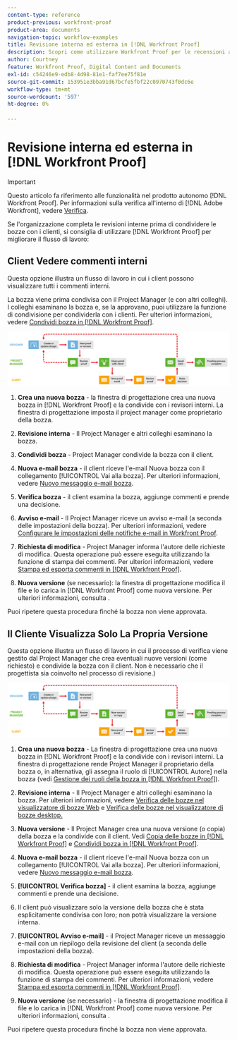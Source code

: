 ```yaml
---
content-type: reference
product-previous: workfront-proof
product-area: documents
navigation-topic: workflow-examples
title: Revisione interna ed esterna in [!DNL Workfront Proof]
description: Scopri come utilizzare Workfront Proof per le recensioni al di fuori della tua organizzazione.
author: Courtney
feature: Workfront Proof, Digital Content and Documents
exl-id: c54246e9-edb8-4d98-81e1-faf7ee75f81e
source-git-commit: 153951e3bba91d67bcfe5fbf22c0970743f0dc6e
workflow-type: tm+mt
source-wordcount: '597'
ht-degree: 0%

---
```


# Revisione interna ed esterna in [!DNL Workfront Proof]

>[!IMPORTANT]
>
>Questo articolo fa riferimento alle funzionalità nel prodotto autonomo [!DNL Workfront Proof]. Per informazioni sulla verifica all&#39;interno di [!DNL Adobe Workfront], vedere [Verifica](../../../review-and-approve-work/proofing/proofing.md).

Se l&#39;organizzazione completa le revisioni interne prima di condividere le bozze con i clienti, si consiglia di utilizzare [!DNL Workfront Proof] per migliorare il flusso di lavoro:

## Client Vedere commenti interni

Questa opzione illustra un flusso di lavoro in cui i client possono visualizzare tutti i commenti interni.

La bozza viene prima condivisa con il Project Manager (e con altri colleghi). I colleghi esaminano la bozza e, se la approvano, puoi utilizzare la funzione di condivisione per condividerla con i clienti. Per ulteriori informazioni, vedere [Condividi bozza in [!DNL Workfront Proof]](../../../workfront-proof/wp-work-proofsfiles/share-proofs-and-files/share-proof.md).

![internal_external_-_option_A.png](assets/internal_external_-_option_A.png)

1. **Crea una nuova bozza** - la finestra di progettazione crea una nuova bozza in [!DNL Workfront Proof] e la condivide con i revisori interni. La finestra di progettazione imposta il project manager come proprietario della bozza.
1. **Revisione interna** - Il Project Manager e altri colleghi esaminano la bozza.
1. **Condividi bozza** - Project Manager condivide la bozza con il client.
1. **Nuova e-mail bozza** - il client riceve l&#39;e-mail Nuova bozza con il collegamento [!UICONTROL Vai alla bozza]. Per ulteriori informazioni, vedere [Nuovo messaggio e-mail bozza](../../../workfront-proof/wp-emailsntfctns/proof-notifications-and-reminders/new-proof-email.md).

1. **Verifica bozza** - il client esamina la bozza, aggiunge commenti e prende una decisione.
1. **Avviso e-mail** - Il Project Manager riceve un avviso e-mail (a seconda delle impostazioni della bozza). Per ulteriori informazioni, vedere [Configurare le impostazioni delle notifiche e-mail in Workfront Proof](../../../workfront-proof/wp-emailsntfctns/email-alerts/config-email-notification-settings-wp.md).

1. **Richiesta di modifica** - Project Manager informa l&#39;autore delle richieste di modifica. Questa operazione può essere eseguita utilizzando la funzione di stampa dei commenti. Per ulteriori informazioni, vedere [Stampa ed esporta commenti in [!DNL Workfront Proof]](../../../workfront-proof/wp-work-proofsfiles/organize-your-work/print-and-export-comments.md).

1. **Nuova versione** (se necessario): la finestra di progettazione modifica il file e lo carica in [!DNL Workfront Proof] come nuova versione. Per ulteriori informazioni, consulta .

Puoi ripetere questa procedura finché la bozza non viene approvata.

## Il Cliente Visualizza Solo La Propria Versione

Questa opzione illustra un flusso di lavoro in cui il processo di verifica viene gestito dal Project Manager che crea eventuali nuove versioni (come richiesto) e condivide la bozza con il client. Non è necessario che il progettista sia coinvolto nel processo di revisione.)

![internal_external_-_option_B.png](assets/internal_external_-_option_B.png)

1. **Crea una nuova bozza** - La finestra di progettazione crea una nuova bozza in [!DNL Workfront Proof] e la condivide con i revisori interni. La finestra di progettazione rende Project Manager il proprietario della bozza o, in alternativa, gli assegna il ruolo di [!UICONTROL Autore] nella bozza (vedi [Gestione dei ruoli della bozza in [!DNL Workfront Proof]](../../../workfront-proof/wp-work-proofsfiles/share-proofs-and-files/manage-proof-roles.md)).

1. **Revisione interna** - Il Project Manager e altri colleghi esaminano la bozza. Per ulteriori informazioni, vedere [Verifica delle bozze nel visualizzatore di bozze Web](https://support.workfront.com/hc/en-us/sections/115000275214-Reviewing-Proofs-in-the-Web-Proofing-Viewer) e [Verifica delle bozze nel visualizzatore di bozze desktop.](https://support.workfront.com/hc/en-us/sections/360000686434-Reviewing-Proofs-in-the-Desktop-Proofing-Viewer)

1. **Nuova versione** - Il Project Manager crea una nuova versione (o copia) della bozza e la condivide con il client. Vedi [Copia delle bozze in [!DNL Workfront Proof]](../../../workfront-proof/wp-work-proofsfiles/create-proofs-and-files/copy-proofs.md) e [Condividi bozza in [!DNL Workfront Proof]](../../../workfront-proof/wp-work-proofsfiles/share-proofs-and-files/share-proof.md).

1. **Nuova e-mail bozza** - il client riceve l&#39;e-mail Nuova bozza con un collegamento [!UICONTROL Vai alla bozza]. Per ulteriori informazioni, vedere [Nuovo messaggio e-mail bozza](../../../workfront-proof/wp-emailsntfctns/proof-notifications-and-reminders/new-proof-email.md).

1. **[!UICONTROL Verifica bozza]** - il client esamina la bozza, aggiunge commenti e prende una decisione.
1. Il client può visualizzare solo la versione della bozza che è stata esplicitamente condivisa con loro; non potrà visualizzare la versione interna.
1. **[!UICONTROL Avviso e-mail]** - il Project Manager riceve un messaggio e-mail con un riepilogo della revisione del client (a seconda delle impostazioni della bozza).
1. **Richiesta di modifica** - Project Manager informa l&#39;autore delle richieste di modifica. Questa operazione può essere eseguita utilizzando la funzione di stampa dei commenti. Per ulteriori informazioni, vedere [Stampa ed esporta commenti in [!DNL Workfront Proof]](../../../workfront-proof/wp-work-proofsfiles/organize-your-work/print-and-export-comments.md).

1. **Nuova versione** (se necessario) - la finestra di progettazione modifica il file e lo carica in [!DNL Workfront Proof] come nuova versione. Per ulteriori informazioni, consulta .

Puoi ripetere questa procedura finché la bozza non viene approvata.
